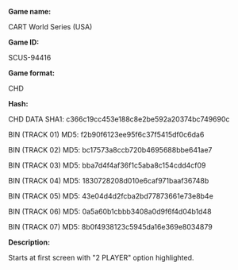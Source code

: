 ﻿**Game name:**

CART World Series (USA)

**Game ID:**

SCUS-94416

**Game format:**

CHD

**Hash:**

CHD DATA SHA1: c366c19cc453e188c8e2be592a20374bc749690c

BIN (TRACK 01) MD5: f2b90f6123ee95f6c37f5415df0c6da6

BIN (TRACK 02) MD5: bc17573a8ccb720b4695688bbe641ae7

BIN (TRACK 03) MD5: bba7d4f4af36f1c5aba8c154cdd4cf09

BIN (TRACK 04) MD5: 1830728208d010e6caf971baaf36748b

BIN (TRACK 05) MD5: 43e04d4d2fcba2bd77873661e73e8b4e

BIN (TRACK 06) MD5: 0a5a60b1cbbb3408a0d9f6f4d04b1d48

BIN (TRACK 07) MD5: 8b0f4938123c5945da16e369e8034879

**Description:**

Starts at first screen with "2 PLAYER" option highlighted.